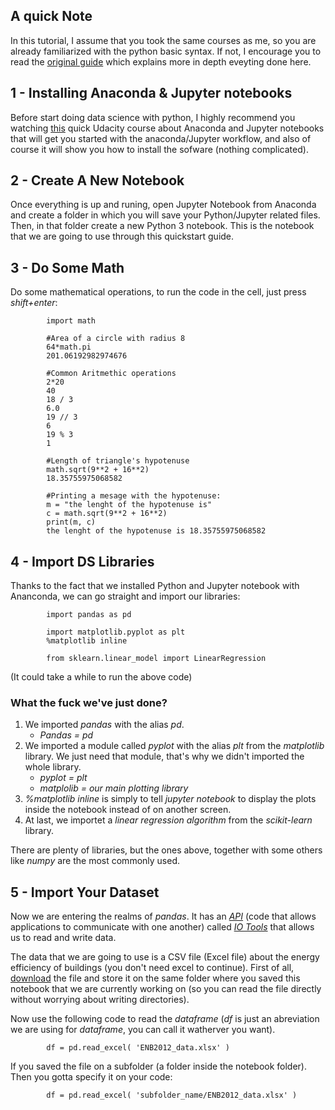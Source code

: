 ## A quick Note
In this tutorial, I assume that you took the same courses as me, so you are already familiarized with the python basic syntax. If not, I encourage you to read the [original guide](https://elitedatascience.com/python-quickstart) which explains more in depth eveyting done here. 

## 1 - Installing Anaconda & Jupyter notebooks
Before start doing data science with python, I highly recommend you watching [this](https://classroom.udacity.com/courses/ud1111) quick Udacity course about Anaconda and Jupyter notebooks that will get you started with the anaconda/Jupyter workflow, and also of course it will show you how to install the sofware (nothing complicated). 

## 2 - Create A New Notebook
Once everything is up and runing, open Jupyter Notebook from Anaconda and create a folder in which you will save your Python/Jupyter related files. Then, in that folder create a new Python 3 notebook. This is the notebook that we are going to use through this quickstart guide.

## 3 - Do Some Math
Do some mathematical operations, to run the code in the cell, just press *shift+enter*:
            
            import math
            
            #Area of a circle with radius 8 
            64*math.pi
            201.06192982974676
            
            #Common Aritmethic operations
            2*20
            40
            18 / 3
            6.0
            19 // 3
            6
            19 % 3
            1
           
            #Length of triangle's hypotenuse 
            math.sqrt(9**2 + 16**2)
            18.35755975068582
            
            #Printing a mesage with the hypotenuse:
            m = "the lenght of the hypotenuse is"
            c = math.sqrt(9**2 + 16**2)
            print(m, c)
            the lenght of the hypotenuse is 18.35755975068582
    
## 4 - Import DS Libraries
Thanks to the fact that we installed Python and Jupyter notebook with Ananconda, we can go straight and import our libraries:

            import pandas as pd
 
            import matplotlib.pyplot as plt
            %matplotlib inline
 
            from sklearn.linear_model import LinearRegression
(It could take a while to run the above code)

### What the fuck we've just done?
 1. We imported *pandas* with the alias *pd*.
    * *Pandas = pd*
 2. We imported a module called *pyplot* with the alias *plt* from the *matplotlib* library. We just need that module, that's why we didn't imported the whole library.
    * *pyplot = plt*
    * *matplolib = our main plotting library*
 3. *%matplotlib inline* is simply to tell *jupyter notebook* to display the plots inside the notebook instead of on another screen.
 4. At last, we importet a *linear regression algorithm* from the *scikit-learn* library.
 
There are plenty of libraries, but the ones above, together with some others like *numpy* are the most commonly used.

## 5 - Import Your Dataset
Now we are entering the realms of *pandas*. It has an [*API*](https://medium.com/@perrysetgo/what-exactly-is-an-api-69f36968a41f) (code that allows applications to communicate with one another)  called [*IO Tools*](https://pandas.pydata.org/pandas-docs/stable/user_guide/io.html) that allows us to read and write data.

The data that we are going to use is a CSV file (Excel file) about the energy efficiency of buildings (you don't need excel to continue). First of all, [download](http://archive.ics.uci.edu/ml/machine-learning-databases/00242/ENB2012_data.xlsx) the file and store it on the same folder where you saved this notebook that we are currently working on (so you can read the file directly without worrying about writing directories). 

Now use the following code to read the *dataframe* (*df* is just an abreviation we are using for *dataframe*, you can call it watherver you want). 

            df = pd.read_excel( 'ENB2012_data.xlsx' )
            
If you saved the file on a subfolder (a folder inside the notebook folder). Then you gotta specify it on your code:
            
            df = pd.read_excel( 'subfolder_name/ENB2012_data.xlsx' )

